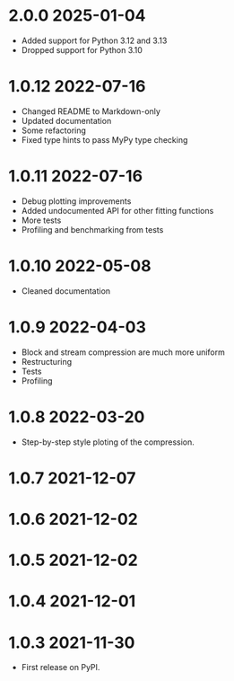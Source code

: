 # 2.0.0 2025-01-04

- Added support for Python 3.12 and 3.13
- Dropped support for Python 3.10

# 1.0.12 2022-07-16

- Changed README to Markdown-only
- Updated documentation
- Some refactoring
- Fixed type hints to pass MyPy type checking

# 1.0.11 2022-07-16

- Debug plotting improvements
- Added undocumented API for other fitting functions
- More tests
- Profiling and benchmarking from tests

# 1.0.10 2022-05-08

- Cleaned documentation

# 1.0.9 2022-04-03

- Block and stream compression are much more uniform
- Restructuring
- Tests
- Profiling

# 1.0.8 2022-03-20

- Step-by-step style ploting of the compression.

# 1.0.7 2021-12-07

# 1.0.6 2021-12-02

# 1.0.5 2021-12-02

# 1.0.4 2021-12-01

# 1.0.3 2021-11-30

- First release on PyPI.

